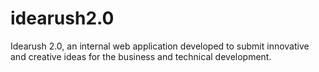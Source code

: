 # idearush2.0
Idearush 2.0, an internal web application developed to submit innovative and creative ideas for the business and technical development.
